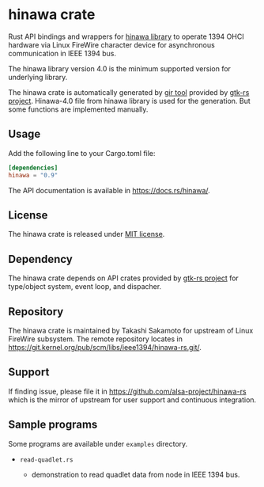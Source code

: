 # hinawa crate

Rust API bindings and wrappers for
[hinawa library](https://git.kernel.org/pub/scm/libs/ieee1394/libhinawa.git/) to operate 1394 OHCI
hardware via Linux FireWire character device for asynchronous communication in IEEE 1394 bus.

The hinawa library version 4.0 is the minimum supported version for underlying library.

The hinawa crate is automatically generated by [gir tool](https://gtk-rs.org/gir/book/) provided
by [gtk-rs project](https://gtk-rs.org/). Hinawa-4.0 file from hinawa library is used for the
generation. But some functions are implemented manually.

## Usage

Add the following line to your Cargo.toml file:

```toml
[dependencies]
hinawa = "0.9"
```

The API documentation is available in <https://docs.rs/hinawa/>.

## License

The hinawa crate is released under [MIT license](https://spdx.org/licenses/MIT.html).

## Dependency

The hinawa crate depends on API crates provided by [gtk-rs project](https://gtk-rs.org/) for
type/object system, event loop, and dispacher.

## Repository

The hinawa crate is maintained by Takashi Sakamoto for upstream of Linux FireWire subsystem.
The remote repository locates in <https://git.kernel.org/pub/scm/libs/ieee1394/hinawa-rs.git/>.

## Support

If finding issue, please file it in <https://github.com/alsa-project/hinawa-rs> which is the mirror
of upstream for user support and continuous integration.

## Sample programs
Some programs are available under `examples` directory.

* `read-quadlet.rs`

    * demonstration to read quadlet data from node in IEEE 1394 bus.
